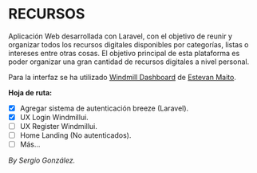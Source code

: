 # RECURSOS
Aplicación Web desarrollada con Laravel, con el objetivo de reunir y organizar todos los recursos digitales disponibles por categorías, listas o intereses entre otras cosas. El objetivo principal de esta plataforma es poder organizar una gran cantidad de recursos digitales a nivel personal.

Para la interfaz se ha utilizado [Windmill Dashboard](https://windmillui.com/) de [Estevan Maito](https://twitter.com/estevanmaito).

**Hoja de ruta:**
- [x] Agregar sistema de autenticación breeze (Laravel).
- [x] UX Login Windmillui.
- [ ] UX Register Windmillui.
- [ ] Home Landing (No autenticados).
- [ ] Más...

_By Sergio González._
